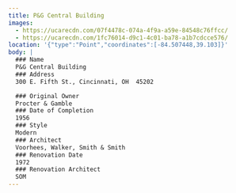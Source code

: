 ```yaml
---
title: P&G Central Building
images:
  - https://ucarecdn.com/07f4478c-074a-4f9a-a59e-84548c76ffcc/
  - https://ucarecdn.com/1fc76014-d9c1-4c01-ba78-a1b7cdcce576/
location: '{"type":"Point","coordinates":[-84.507448,39.103]}'
body: |
  ### Name
  P&G Central Building
  ### Address
  300 E. Fifth St., Cincinnati, OH  45202

  ### Original Owner
  Procter & Gamble
  ### Date of Completion
  1956
  ### Style
  Modern
  ### Architect
  Voorhees, Walker, Smith & Smith
  ### Renovation Date
  1972
  ### Renovation Architect
  SOM
---
```

